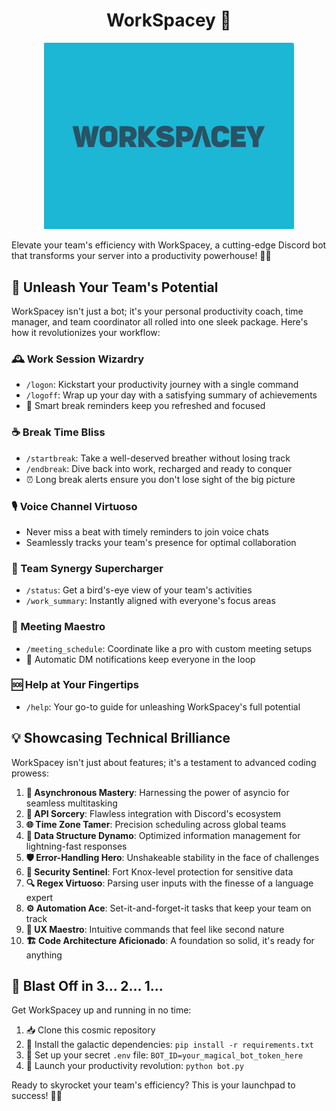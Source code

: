 <H1 align="center">
 WorkSpacey 💼
</H1>

<p align="center">
  <img src="Logo1.png" alt="WorkSpacey Logo" width="400"/>
</p>

Elevate your team's efficiency with WorkSpacey, a cutting-edge Discord bot that transforms your server into a productivity powerhouse! 💼✨

## 🌟 Unleash Your Team's Potential

WorkSpacey isn't just a bot; it's your personal productivity coach, time manager, and team coordinator all rolled into one sleek package. Here's how it revolutionizes your workflow:

### 🕰️ Work Session Wizardry
- `/logon`: Kickstart your productivity journey with a single command
- `/logoff`: Wrap up your day with a satisfying summary of achievements
- 🔔 Smart break reminders keep you refreshed and focused

### ☕ Break Time Bliss
- `/startbreak`: Take a well-deserved breather without losing track
- `/endbreak`: Dive back into work, recharged and ready to conquer
- ⏰ Long break alerts ensure you don't lose sight of the big picture

### 🎙️ Voice Channel Virtuoso
- Never miss a beat with timely reminders to join voice chats
- Seamlessly tracks your team's presence for optimal collaboration

### 👥 Team Synergy Supercharger
- `/status`: Get a bird's-eye view of your team's activities
- `/work_summary`: Instantly aligned with everyone's focus areas

### 📅 Meeting Maestro
- `/meeting_schedule`: Coordinate like a pro with custom meeting setups
- 📧 Automatic DM notifications keep everyone in the loop

### 🆘 Help at Your Fingertips
- `/help`: Your go-to guide for unleashing WorkSpacey's full potential

## 💡 Showcasing Technical Brilliance

WorkSpacey isn't just about features; it's a testament to advanced coding prowess:

1. **🔄 Asynchronous Mastery**: Harnessing the power of asyncio for seamless multitasking
2. **🔌 API Sorcery**: Flawless integration with Discord's ecosystem
3. **🌐 Time Zone Tamer**: Precision scheduling across global teams
4. **🧠 Data Structure Dynamo**: Optimized information management for lightning-fast responses
5. **🛡️ Error-Handling Hero**: Unshakeable stability in the face of challenges
6. **🔐 Security Sentinel**: Fort Knox-level protection for sensitive data
7. **🔍 Regex Virtuoso**: Parsing user inputs with the finesse of a language expert
8. **⚙️ Automation Ace**: Set-it-and-forget-it tasks that keep your team on track
9. **🎨 UX Maestro**: Intuitive commands that feel like second nature
10. **🏗️ Code Architecture Aficionado**: A foundation so solid, it's ready for anything

## 🚀 Blast Off in 3... 2... 1...

Get WorkSpacey up and running in no time:

1. 📥 Clone this cosmic repository
2. 🔧 Install the galactic dependencies:
`pip install -r requirements.txt`
3. 🔑 Set up your secret `.env` file:
`BOT_ID=your_magical_bot_token_here`
4. 🚀 Launch your productivity revolution:
`python bot.py`

Ready to skyrocket your team's efficiency? This is your launchpad to success! 🚀💫

